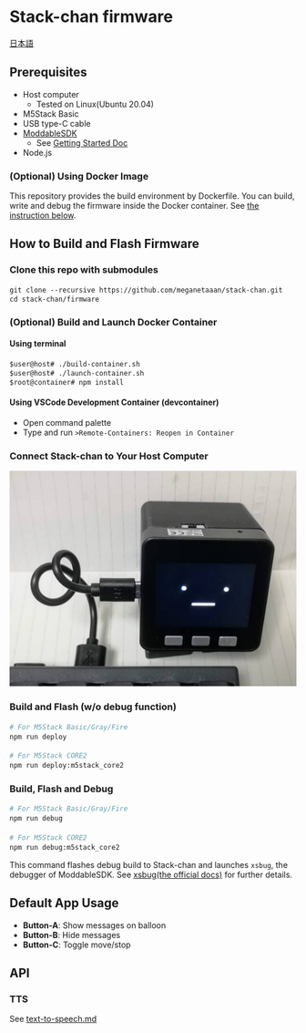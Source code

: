 # Stack-chan firmware

[日本語](./README_ja.md)

## Prerequisites

* Host computer
    * Tested on Linux(Ubuntu 20.04)
* M5Stack Basic
* USB type-C cable
* [ModdableSDK](https://github.com/Moddable-OpenSource/moddable)
    * See [Getting Started Doc](https://github.com/Moddable-OpenSource/moddable/blob/public/documentation/Moddable%20SDK%20-%20Getting%20Started.md)
* Node.js

### (Optional) Using Docker Image

This repository provides the build environment by Dockerfile. You can build, write and debug the firmware inside the Docker container. See [the instruction below](#optional-build-and-launch-docker-container).

## How to Build and Flash Firmware

### Clone this repo with submodules

```
git clone --recursive https://github.com/meganetaaan/stack-chan.git
cd stack-chan/firmware
```

### (Optional) Build and Launch Docker Container

#### Using terminal

```
$user@host# ./build-container.sh
$user@host# ./launch-container.sh
$root@container# npm install
```

#### Using VSCode Development Container (devcontainer)

* Open command palette
* Type and run `>Remote-Containers: Reopen in Container`

### Connect Stack-chan to Your Host Computer

![connect](./docs/images/connect.jpg)

### Build and Flash (w/o debug function)

```sh
# For M5Stack Basic/Gray/Fire
npm run deploy

# For M5Stack CORE2
npm run deploy:m5stack_core2
```

### Build, Flash and Debug

```sh
# For M5Stack Basic/Gray/Fire
npm run debug

# For M5Stack CORE2
npm run debug:m5stack_core2
```

This command flashes debug build to Stack-chan and launches `xsbug`, the debugger of ModdableSDK.
See [xsbug(the official docs)](https://github.com/Moddable-OpenSource/moddable/blob/public/documentation/xs/xsbug.md) for further details.

## Default App Usage

* __Button-A__: Show messages on balloon
* __Button-B__: Hide messages 
* __Button-C__: Toggle move/stop

## API

### TTS

See [text-to-speech.md](./docs/text-to-speech.md)
